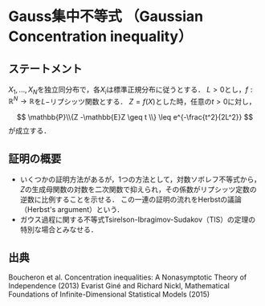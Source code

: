 # Gauss集中不等式 （Gaussian Concentration inequality）

## ステートメント
$X_1, \ldots, X_N$を独立同分布で，各$X_i$は標準正規分布に従うとする．
$L>0$とし，$f: \mathbb{R}^N \to \mathbb{R}$を$L-$リプシッツ関数とする．
$Z=f(X)$とした時，任意の$t>0$に対し，

$$
\mathbb{P}\\{Z -\mathbb{E}Z \geq t \\} \leq e^{-\frac{t^2}{2L^2}}
$$
が成立する．

## 証明の概要

* いくつかの証明方法があるが，1つの方法として，対数ソボレフ不等式から，$Z$の生成母関数の対数を二次関数で抑えられ，その係数がリプシッツ定数の逆数に比例することを示せる．
この一連の証明の流れをHerbstの議論（Herbst's argument）という．
* ガウス過程に関する不等式Tsirelson-Ibragimov-Sudakov（TIS）の定理の特別な場合とみなせる．

## 出典
Boucheron et al. Concentration inequalities: A Nonasymptotic Theory of Independence (2013)
Evarist Giné and Richard Nickl, Mathematical Foundations of Infinite-Dimensional Statistical Models (2015)
